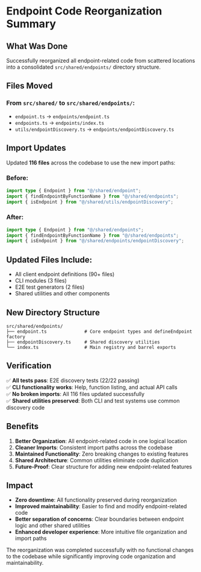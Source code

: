 # Endpoint Code Reorganization Summary

## What Was Done

Successfully reorganized all endpoint-related code from scattered locations into a consolidated `src/shared/endpoints/` directory structure.

## Files Moved

### From `src/shared/` to `src/shared/endpoints/`:
- `endpoint.ts` → `endpoints/endpoint.ts`
- `endpoints.ts` → `endpoints/index.ts` 
- `utils/endpointDiscovery.ts` → `endpoints/endpointDiscovery.ts`

## Import Updates

Updated **116 files** across the codebase to use the new import paths:

### Before:
```typescript
import type { Endpoint } from "@/shared/endpoint";
import { findEndpointByFunctionName } from "@/shared/endpoints";
import { isEndpoint } from "@/shared/utils/endpointDiscovery";
```

### After:
```typescript
import type { Endpoint } from "@/shared/endpoints";
import { findEndpointByFunctionName } from "@/shared/endpoints";
import { isEndpoint } from "@/shared/endpoints/endpointDiscovery";
```

## Updated Files Include:
- All client endpoint definitions (90+ files)
- CLI modules (3 files)
- E2E test generators (2 files)
- Shared utilities and other components

## New Directory Structure

```
src/shared/endpoints/
├── endpoint.ts              # Core endpoint types and defineEndpoint factory
├── endpointDiscovery.ts     # Shared discovery utilities
└── index.ts                 # Main registry and barrel exports
```

## Verification

✅ **All tests pass**: E2E discovery tests (22/22 passing)  
✅ **CLI functionality works**: Help, function listing, and actual API calls  
✅ **No broken imports**: All 116 files updated successfully  
✅ **Shared utilities preserved**: Both CLI and test systems use common discovery code  

## Benefits

1. **Better Organization**: All endpoint-related code in one logical location
2. **Cleaner Imports**: Consistent import paths across the codebase
3. **Maintained Functionality**: Zero breaking changes to existing features
4. **Shared Architecture**: Common utilities eliminate code duplication
5. **Future-Proof**: Clear structure for adding new endpoint-related features

## Impact

- **Zero downtime**: All functionality preserved during reorganization
- **Improved maintainability**: Easier to find and modify endpoint-related code
- **Better separation of concerns**: Clear boundaries between endpoint logic and other shared utilities
- **Enhanced developer experience**: More intuitive file organization and import paths

The reorganization was completed successfully with no functional changes to the codebase while significantly improving code organization and maintainability.
